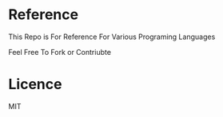 Reference
=========

This Repo is For Reference For Various Programing Languages 

Feel Free To Fork or Contriubte 


Licence 
=======
MIT 

